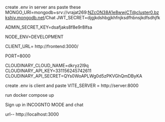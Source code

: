 create .env in server ans paste these
MONGO_URI=mongodb+srv://vrajat269:NZcON38A1e8wwjCT@cluster0.bzkshiy.mongodb.net/Chat
JWT_SECRET=djgjkdshbgjkhfnjksdfhbnsjkdfsdhjfk

ADMIN_SECRET_KEY=dsafjaks8f8e9r8lfsa

NODE_ENV=DEVELOPMENT

CLIENT_URL= http://frontend:3000/

PORT=8000

CLOUDINARY_CLOUD_NAME=dkryz2l9q
CLOUDINARY_API_KEY=331156245742611
CLOUDINARY_API_SECRET=QYs0WoAPLWg0d5zPKVGhQmDByKA


create .env is client and paste 
VITE_SERVER = http://server:8000


run docker compose up 


Sign up in INCOGNTO MODE and chat

url-- http://localhost:3000
